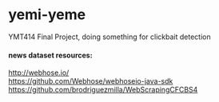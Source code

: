 # yemi-yeme
YMT414 Final Project, doing something for clickbait detection

#### news dataset resources:
http://webhose.io/ <br/>
https://github.com/Webhose/webhoseio-java-sdk <br/>
https://github.com/brodriguezmilla/WebScrapingCFCBS4

